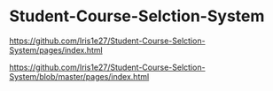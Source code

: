 # Student-Course-Selction-System

https://github.com/Iris1e27/Student-Course-Selction-System/pages/index.html

https://github.com/Iris1e27/Student-Course-Selction-System/blob/master/pages/index.html

